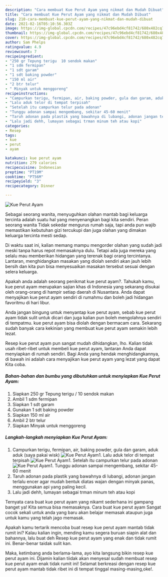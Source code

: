 ```yaml
---
description: "Cara membuat Kue Perut Ayam yang nikmat dan Mudah Dibuat"
title: "Cara membuat Kue Perut Ayam yang nikmat dan Mudah Dibuat"
slug: 210-cara-membuat-kue-perut-ayam-yang-nikmat-dan-mudah-dibuat
date: 2021-02-16T05:10:56.303Z
image: https://img-global.cpcdn.com/recipes/47c96ebd4cf81742/680x482cq70/kue-perut-ayam-foto-resep-utama.jpg
thumbnail: https://img-global.cpcdn.com/recipes/47c96ebd4cf81742/680x482cq70/kue-perut-ayam-foto-resep-utama.jpg
cover: https://img-global.cpcdn.com/recipes/47c96ebd4cf81742/680x482cq70/kue-perut-ayam-foto-resep-utama.jpg
author: Sam Phelps
ratingvalue: 4.9
reviewcount: 7
recipeingredient:
- "250 gr Tepung terigu  10 sendok makan"
- "1 sdm fermipan"
- "1 sdt garam"
- "1 sdt baking powder"
- "150 ml air"
- "2 btr telur"
- " Minyak untuk menggoreng"
recipeinstructions:
- "Campurkan terigu, fermipan, air, baking powder, gula dan garam, aduk aduk (saya pakai wisk)"
- "Lalu aduk telor di tempat terpisah"
- "Setelah itu campurkan telur pada adonan"
- "Tunggu adonan sampai mengembang, sekitar 45-60 menit"
- "Taruh adonan pada plastik yang bawahnya di lubangi, adonan jangan terlalu encer agar mudah bentuk diatas wajan dengan minyak panas, menggunakan api yang paling kecil."
- "Lalu jadi dehh, lumayan sebagai trman minum teh atau kopi"
categories:
- Resep
tags:
- kue
- perut
- ayam

katakunci: kue perut ayam 
nutrition: 279 calories
recipecuisine: Indonesian
preptime: "PT19M"
cooktime: "PT56M"
recipeyield: "3"
recipecategory: Dinner

---
```



![Kue Perut Ayam](https://img-global.cpcdn.com/recipes/47c96ebd4cf81742/680x482cq70/kue-perut-ayam-foto-resep-utama.jpg)

Sebagai seorang wanita, menyuguhkan olahan mantab bagi keluarga tercinta adalah suatu hal yang menyenangkan bagi kita sendiri. Peran seorang  wanita Tidak sekedar mengurus rumah saja, tapi anda pun wajib memastikan kebutuhan gizi tercukupi dan juga olahan yang dimakan keluarga tercinta mesti sedap.

Di waktu  saat ini, kalian memang mampu mengorder olahan yang sudah jadi meski tanpa harus repot memasaknya dulu. Tetapi ada juga mereka yang selalu mau memberikan hidangan yang terenak bagi orang tercintanya. Lantaran, menghidangkan masakan yang diolah sendiri akan jauh lebih bersih dan kita pun bisa menyesuaikan masakan tersebut sesuai dengan selera keluarga. 



Apakah anda adalah seorang penikmat kue perut ayam?. Tahukah kamu, kue perut ayam merupakan sajian khas di Indonesia yang sekarang disukai oleh orang-orang di hampir setiap daerah di Nusantara. Anda dapat menyajikan kue perut ayam sendiri di rumahmu dan boleh jadi hidangan favoritmu di hari libur.

Anda jangan bingung untuk menyantap kue perut ayam, sebab kue perut ayam tidak sulit untuk dicari dan juga kalian pun boleh mengolahnya sendiri di tempatmu. kue perut ayam bisa diolah dengan bermacam cara. Sekarang sudah banyak cara kekinian yang membuat kue perut ayam semakin lebih lezat.

Resep kue perut ayam pun sangat mudah dihidangkan, lho. Kalian tidak usah ribet-ribet untuk membeli kue perut ayam, lantaran Anda dapat menyiapkan di rumah sendiri. Bagi Anda yang hendak menghidangkannya, di bawah ini adalah cara menyajikan kue perut ayam yang lezat yang dapat Kita coba.

<!--inarticleads1-->

##### Bahan-bahan dan bumbu yang dibutuhkan untuk menyiapkan Kue Perut Ayam:

1. Siapkan 250 gr Tepung terigu / 10 sendok makan
1. Ambil 1 sdm fermipan
1. Siapkan 1 sdt garam
1. Gunakan 1 sdt baking powder
1. Siapkan 150 ml air
1. Ambil 2 btr telur
1. Siapkan  Minyak untuk menggoreng




<!--inarticleads2-->

##### Langkah-langkah menyiapkan Kue Perut Ayam:

1. Campurkan terigu, fermipan, air, baking powder, gula dan garam, aduk aduk (saya pakai wisk)
<img src="https://img-global.cpcdn.com/steps/9f92f44e4833039a/160x128cq70/kue-perut-ayam-langkah-memasak-1-foto.jpg" alt="Kue Perut Ayam">1. Lalu aduk telor di tempat terpisah
<img src="https://img-global.cpcdn.com/steps/c526a4ec1f1e7d30/160x128cq70/kue-perut-ayam-langkah-memasak-2-foto.jpg" alt="Kue Perut Ayam">1. Setelah itu campurkan telur pada adonan
<img src="https://img-global.cpcdn.com/steps/b86e7cf30b9a7474/160x128cq70/kue-perut-ayam-langkah-memasak-3-foto.jpg" alt="Kue Perut Ayam">1. Tunggu adonan sampai mengembang, sekitar 45-60 menit
1. Taruh adonan pada plastik yang bawahnya di lubangi, adonan jangan terlalu encer agar mudah bentuk diatas wajan dengan minyak panas, menggunakan api yang paling kecil.
1. Lalu jadi dehh, lumayan sebagai trman minum teh atau kopi




Ternyata cara buat kue perut ayam yang nikamt sederhana ini gampang banget ya! Kita semua bisa memasaknya. Cara buat kue perut ayam Sangat cocok sekali untuk anda yang baru akan belajar memasak ataupun juga untuk kamu yang telah jago memasak.

Apakah kamu tertarik mencoba buat resep kue perut ayam mantab tidak rumit ini? Kalau kalian ingin, mending kamu segera buruan siapin alat dan bahannya, lalu buat deh Resep kue perut ayam yang enak dan tidak rumit ini. Benar-benar taidak sulit kan. 

Maka, ketimbang anda berlama-lama, ayo kita langsung bikin resep kue perut ayam ini. Dijamin kalian tiidak akan menyesal sudah membuat resep kue perut ayam enak tidak rumit ini! Selamat berkreasi dengan resep kue perut ayam mantab tidak ribet ini di tempat tinggal masing-masing,oke!.

